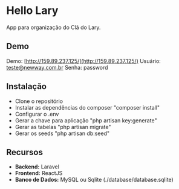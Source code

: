 # Hello Lary
App para organização do Clã do Lary.

## Demo

Demo: [http://159.89.237.125/](http://159.89.237.125/)
Usuário: teste@newway.com.br
Senha: password

## Instalação

 - Clone o repositório
 - Instalar as dependências do composer "composer install"
 - Configurar o .env
 - Gerar a chave para aplicação "php artisan key:generate"
 - Gerar as tabelas "php artisan migrate"
 - Gerar os seeds "php artisan db:seed"

## Recursos

 - **Backend:** Laravel
 - **Frontend:** ReactJS
 - **Banco de Dados:** MySQL ou Sqlite (./database/database.sqlite)

